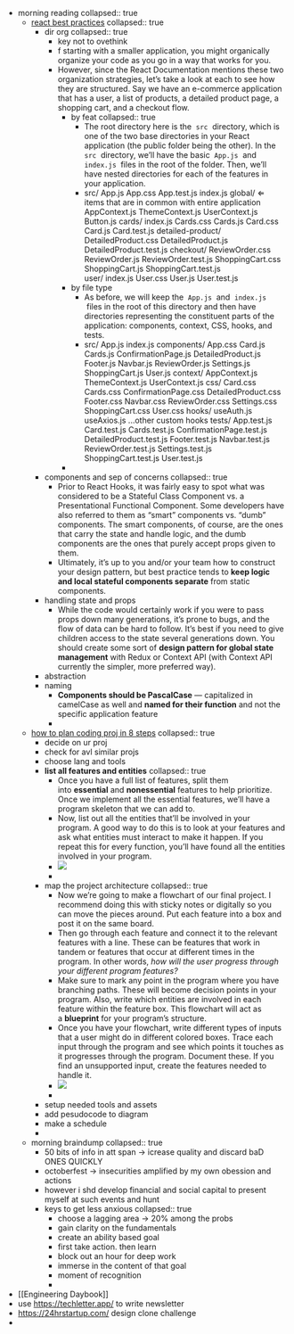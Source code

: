 - morning reading
  collapsed:: true
	- [react best practices](https://learningdaily.dev/five-best-practices-for-react-developers-5aa2939d6bed)
	  collapsed:: true
		- dir org
		  collapsed:: true
			- key not to ovethink
			- f starting with a smaller application, you might organically organize your code as you go in a way that works for you.
			- However, since the React Documentation mentions these two organization strategies, let’s take a look at each to see how they are structured. Say we have an e-commerce application that has a user, a list of products, a detailed product page, a shopping cart, and a checkout flow.
				- by feat
				  collapsed:: true
					- The root directory here is the  `src`  directory, which is one of the two base directories in your React application (the public folder being the other). In the  `src`  directory, we’ll have the basic  `App.js`  and  `index.js`  files in the root of the folder. Then, we’ll have nested directories for each of the features in your application.
					- src/
					  App.js
					  App.css
					  App.test.js
					  index.js
					  global/ ⇐ items that are in common with entire application
					    AppContext.js
					    ThemeContext.js
					    UserContext.js
					    Button.js
					  cards/
					    index.js
					    Cards.css
					    Cards.js
					    Card.css
					    Card.js
					    Card.test.js
					  detailed-product/
					      DetailedProduct.css
					    DetailedProduct.js
					    DetailedProduct.test.js
					  checkout/
					    ReviewOrder.css
					    ReviewOrder.js
					    ReviewOrder.test.js
					    ShoppingCart.css
					    ShoppingCart.js
					    ShoppingCart.test.js  
					  user/
					    index.js
					    User.css
					    User.js
					    User.test.js
				- by file type
					- As before, we will keep the  `App.js`  and  `index.js`  files in the root of this directory and then have directories representing the constituent parts of the application: components, context, CSS, hooks, and tests.
					- src/
					  App.js
					  index.js
					  components/
					    App.css
					    Card.js
					    Cards.js
					    ConfirmationPage.js
					    DetailedProduct.js
					    Footer.js
					    Navbar.js
					    ReviewOrder.js
					    Settings.js
					    ShoppingCart.js
					    User.js
					  context/ 
					    AppContext.js
					    ThemeContext.js
					    UserContext.js
					  css/
					    Card.css
					    Cards.css
					    ConfirmationPage.css
					    DetailedProduct.css
					    Footer.css
					    Navbar.css
					    ReviewOrder.css
					    Settings.css
					    ShoppingCart.css
					    User.css
					  hooks/
					    useAuth.js
					    useAxios.js
					    ...other custom hooks
					  tests/
					    App.test.js
					    Card.test.js
					    Cards.test.js
					    ConfirmationPage.test.js
					    DetailedProduct.test.js
					    Footer.test.js
					    Navbar.test.js
					    ReviewOrder.test.js
					    Settings.test.js
					    ShoppingCart.test.js
					    User.test.js
				-
		- components and sep of concerns
		  collapsed:: true
			- Prior to React Hooks, it was fairly easy to spot what was considered to be a Stateful Class Component vs. a Presentational Functional Component. Some developers have also referred to them as “smart” components vs. “dumb” components. The smart components, of course, are the ones that carry the state and handle logic, and the dumb components are the ones that purely accept props given to them.
			- Ultimately, it’s up to you and/or your team how to construct your design pattern, but best practice tends to **keep logic and local stateful components separate** from static components.
		- handling state and props
			- While the code would certainly work if you were to pass props down many generations, it’s prone to bugs, and the flow of data can be hard to follow. It’s best if you need to give children access to the state several generations down. You should create some sort of **design pattern for global state management** with Redux or Context API (with Context API currently the simpler, more preferred way).
		- abstraction
		- naming
			- **Components should be PascalCase** — capitalized in camelCase as well and **named for their function** and not the specific application feature
			-
	- [how to plan coding proj in 8 steps](https://learningdaily.dev/how-to-plan-a-coding-project-in-8-easy-steps-c184ae622301)
	  collapsed:: true
		- decide on ur proj
		- check for avl similar projs
		- choose lang and tools
		- **list all features and entities**
		  collapsed:: true
			- Once you have a full list of features, split them into **essential** and **nonessential** features to help prioritize. Once we implement all the essential features, we’ll have a program skeleton that we can add to.
			- Now, list out all the entities that’ll be involved in your program. A good way to do this is to look at your features and ask what entities must interact to make it happen. If you repeat this for every function, you’ll have found all the entities involved in your program.
			- ![](https://miro.medium.com/max/1286/0*-Nwt382CvGGBAjHT.png)
			-
		- map the project architecture
		  collapsed:: true
			- Now we’re going to make a flowchart of our final project. I recommend doing this with sticky notes or digitally so you can move the pieces around. Put each feature into a box and post it on the same board.
			- Then go through each feature and connect it to the relevant features with a line. These can be features that work in tandem or features that occur at different times in the program. In other words, *how will the user progress through your different program features?*
			- Make sure to mark any point in the program where you have branching paths. These will become decision points in your program. Also, write which entities are involved in each feature within the feature box. This flowchart will act as a **blueprint** for your program’s structure.
			- Once you have your flowchart, write different types of inputs that a user might do in different colored boxes. Trace each input through the program and see which points it touches as it progresses through the program. Document these. If you find an unsupported input, create the features needed to handle it.
			- ![](https://miro.medium.com/max/1313/0*tSkmTPSVRNwOyIe2.png)
			-
		- setup needed tools and assets
		- add pesudocode to diagram
		- make a schedule
		-
	- morning braindump
	  collapsed:: true
		- 50 bits of info in att span -> icrease quality and discard baD ONES QUICKLY
		- octoberfest -> insecurities amplified by my own obession and actions
		- however i shd develop financial and social capital to present myself at such events and hunt
		- keys to get less anxious
		  collapsed:: true
			- choose a lagging area -> 20% among the probs
			- gain clarity on the fundamentals
			- create an ability based goal
			- first take action. then learn
			- block out an hour for deep work
			- immerse in the content of that goal
			- moment of recognition
			-
- [[Engineering Daybook]]
- use https://techletter.app/ to write newsletter
- https://24hrstartup.com/ design clone challenge
-